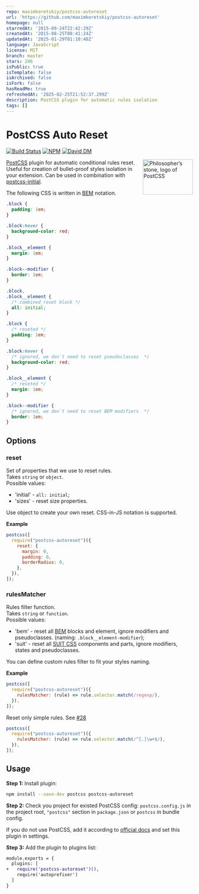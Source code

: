 ```yaml
---
repo: maximkoretskiy/postcss-autoreset
url: 'https://github.com/maximkoretskiy/postcss-autoreset'
homepage: null
starredAt: '2015-09-24T22:42:29Z'
createdAt: '2015-08-25T08:41:24Z'
updatedAt: '2025-01-29T01:10:48Z'
language: JavaScript
license: MIT
branch: master
stars: 246
isPublic: true
isTemplate: false
isArchived: false
isFork: false
hasReadMe: true
refreshedAt: '2025-02-25T21:52:37.299Z'
description: PostCSS plugin for automatic rules isolation
tags: []
---
```


# PostCSS Auto Reset

[![Build Status][ci-img]][ci] [![NPM][npm-img]][npm] [![David DM][david-img]][david]

<img align="right" width="135" height="95"
     title="Philosopher’s stone, logo of PostCSS"
     src="http://postcss.github.io/postcss/logo-leftp.png">

[PostCSS] plugin for automatic conditional rules reset. Useful for creation of
bullet-proof styles isolation in your extension. Can be used in combination with
[postcss-initial][initial].

[postcss]: https://github.com/postcss/postcss
[ci-img]: https://travis-ci.org/maximkoretskiy/postcss-autoreset.svg
[ci]: https://travis-ci.org/maximkoretskiy/postcss-autoreset
[npm-img]: https://badge.fury.io/js/postcss-autoreset.svg
[npm]: https://www.npmjs.com/package/postcss-autoreset
[david-img]: https://david-dm.org/maximkoretskiy/postcss-autoreset.svg
[david]: https://david-dm.org/maximkoretskiy/postcss-autoreset
[initial]: https://github.com/maximkoretskiy/postcss-initial

The following CSS is written in [BEM](https://en.bem.info/) notation.

```css
.block {
  padding: 1em;
}

.block:hover {
  background-color: red;
}

.block__element {
  margin: 1em;
}

.block--modifier {
  border: 1em;
}
```

```css
.block,
.block__element {
  /* combined reset block */
  all: initial;
}

.block {
  /* reseted */
  padding: 1em;
}

.block:hover {
  /* ignored, we don`t need to reset pseudoclasses  */
  background-color: red;
}

.block__element {
  /* reseted */
  margin: 1em;
}

.block--modifier {
  /* ignored, we don`t need to reset BEM modifiers  */
  border: 1em;
}
```

## Options

### reset

Set of properties that we use to reset rules.  
Takes `string` or `object`.  
Possible values:

- 'initial' - `all: initial`;
- 'sizes' - reset size properties.

Use object to create your own reset. CSS-in-JS notation is supported.

**Example**

```js
postcss([
  require("postcss-autoreset")({
    reset: {
      margin: 0,
      padding: 0,
      borderRadius: 0,
    },
  }),
]);
```

### rulesMatcher

Rules filter function.  
Takes `string` or `function`.  
Possible values:

- 'bem' - reset all [BEM](https://en.bem.info/) blocks and element, ignore modifiers and pseudoclasses. (naming: `.block__element-modifier`);
- 'suit' - reset all [SUIT CSS](https://suitcss.github.io/) components and parts, ignore modifiers, states and pseudoclasses.

You can define custom rules filter to fit your styles naming.

**Example**

```js
postcss([
  require("postcss-autoreset")({
    rulesMatcher: (rule) => rule.selector.match(/regexp/),
  }),
]);
```

Reset only simple rules. See [#28](https://github.com/maximkoretskiy/postcss-autoreset/issues/28)

```js
postcss([
  require("postcss-autoreset")({
    rulesMatcher: (rule) => rule.selector.match(/^[.]\w+$/),
  }),
]);
```

## Usage

**Step 1:** Install plugin:

```sh
npm install --save-dev postcss postcss-autoreset
```

**Step 2:** Check you project for existed PostCSS config: `postcss.config.js`
in the project root, `"postcss"` section in `package.json`
or `postcss` in bundle config.

If you do not use PostCSS, add it according to [official docs]
and set this plugin in settings.

**Step 3:** Add the plugin to plugins list:

```diff
module.exports = {
  plugins: [
+   require('postcss-autoreset')(),
    require('autoprefixer')
  ]
}
```

[official docs]: https://github.com/postcss/postcss#usage
